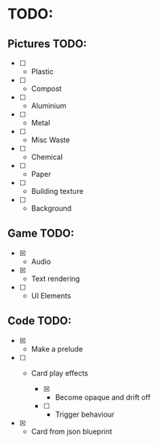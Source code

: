 # TODO:

## Pictures TODO:

- [ ] - Plastic

- [ ] - Compost

- [ ] - Aluminium

- [ ] - Metal

- [ ] - Misc Waste

- [ ] - Chemical

- [ ] - Paper

- [ ] - Building texture

- [ ] - Background

## Game TODO:

- [x] - Audio

- [x] - Text rendering

- [ ] - UI Elements

## Code TODO:

- [x] - Make a prelude

- [ ] - Card play effects

	- [x] - Become opaque and drift off

	- [ ] - Trigger behaviour

- [x] - Card from json blueprint
